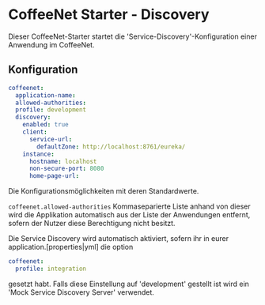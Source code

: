 # CoffeeNet Starter - Discovery

Dieser CoffeeNet-Starter startet die 'Service-Discovery'-Konfiguration einer Anwendung im CoffeeNet.

## Konfiguration

```yaml
coffeenet:
  application-name:
  allowed-authorities:
  profile: development
  discovery:
    enabled: true
    client:
      service-url:
        defaultZone: http://localhost:8761/eureka/
    instance:
      hostname: localhost
      non-secure-port: 8080
      home-page-url:
```

Die Konfigurationsmöglichkeiten mit deren Standardwerte.

`coffeenet.allowed-authorities` Kommaseparierte Liste anhand von dieser wird die Applikation automatisch aus der Liste 
der Anwendungen entfernt, sofern der Nutzer diese Berechtigung nicht besitzt.

Die Service Discovery wird automatisch aktiviert, sofern ihr in eurer application.[properties|yml] die option
```yaml
coffeenet:
  profile: integration
```
gesetzt habt. Falls diese Einstellung auf 'development' gestellt ist wird ein 'Mock Service Discovery Server' verwendet.
